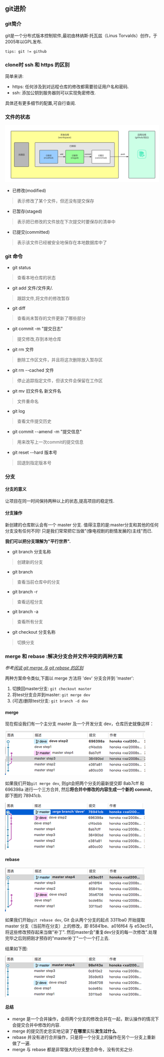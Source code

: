 ## git进阶

### git简介

git是一个分布式版本控制软件,最初由林纳斯·托瓦兹（Linus Torvalds）创作，于2005年以GPL发布.

    tips: git != github

### clone时 ssh 和 https 的区别

简单来讲:

+ https: 任何涉及到对远程仓库的修改都需要验证用户名和密码.
+ ssh: 添加公钥到服务器则可以实现免密修改.

具体还有更多细节的配置,可自行查阅.

### 文件的状态

![Git的文件状态](../../static/pic/git/git-life.png)

+ 已修改(modified)
>表示修改了某个文件，但还没有提交保存

+ 已暂存(staged)
>表示把已修改的文件放在下次提交时要保存的清单中

+ 已提交(committed)
>表示该文件已经被安全地保存在本地数据库中了

### git 命令

+ git status
>查看本地仓库的状态 

+ git add 文件/文件夹/.
>跟踪文件,将文件的修改暂存

+ git diff
>查看尚未暂存的文件更新了哪些部分

+ git commit -m "提交日志"
>提交修改,存到本地仓库

+ git rm 文件
>删除工作区文件，并且将这次删除放入暂存区

+ git rm --cached 文件
>停止追踪指定文件，但该文件会保留在工作区

+ git mv 旧文件名 新文件名
>文件重命名

+ git log
>查看文件提交历史

+ git commit --amend -m "提交信息"
>用来改写上一次commit的提交信息

+ git reset --hard 版本号
>回退到指定版本号

### 分支

#### 分支的意义

让项目在同一时间保持两种以上的状态,提高项目的稳定性.

#### 分支操作

新创建的仓库默认会有一个 master 分支.
值得注意的是:master分支和其他的任何分支没有任何不同!
只是我们常常把它当做"(像电视剧的剧情发展的)主线"而已.

**我们可以把分支理解为"平行世界".**

+ git branch 分支名称
>创建新的分支

+ git branch
>查看当前仓库中的分支

+ git branch -r
>查看远程分支

+ git branch -a
>查看所有分支

+ git checkout 分支名称
>切换分支

### merge 和 rebase :解决分支合并文件冲突的两种方案

*参考[闲谈 git merge 与 git rebase 的区别](http://www.jianshu.com/p/c17472d704a0)*

两种方案命令类似,下面以 merge 方法将 'dev' 分支合并到 'master':

1. 切换回master分支: `git checkout master`
2. 将test分支合并到master: `git merge dev`
3. (可选)删除test分支: `git branch -d dev`

#### merge

现在假设我们有一个主分支 master 及一个开发分支 dev，仓库历史就像这样：

![初始仓库历史](../../static/pic/git/merge-0.png)

如果我们开始`git merge dev`,
则git会把两个分支的最新提交即 8ab7cff 和 696398a 进行一个三方合并,
然后**将合并中修改的内容生成一个新的 commit**，即下图的 78941cb.

![merge 合并图](../../static/pic/git/merge-1.png)

#### rebase

![rebase初始仓库历史](../../static/pic/git/rebase-0.png)

如果我们开始`git rebase dev`,
Git 会从两个分支的起点 3311ba0 开始提取 master 分支（当前所在分支）上的修改，即 85841be、a016f64 与 e53ec51，将这些修改预存起来当做"补丁".
然后master会"重复dev分支的每一次修改".处理完毕之后则把刚才预存的"master补丁"一个一个打上去.

结果如下图:

![rebase 合并图](../../static/pic/git/rebase-1.png)

#### 总结

+ merge 是一个合并操作，会将两个分支的修改合并在一起，默认操作的情况下会提交合并中修改的内容.
+ merge 的提交历史忠实地记录了**在哪里**实际**发生过什么**.
+ rebase 并没有进行合并操作，只是将一个分支上的操作在另个一分支上重新做了一遍.
+ merge 与 rebase 都是非常强大的分支整合命令，没有优劣之分.
